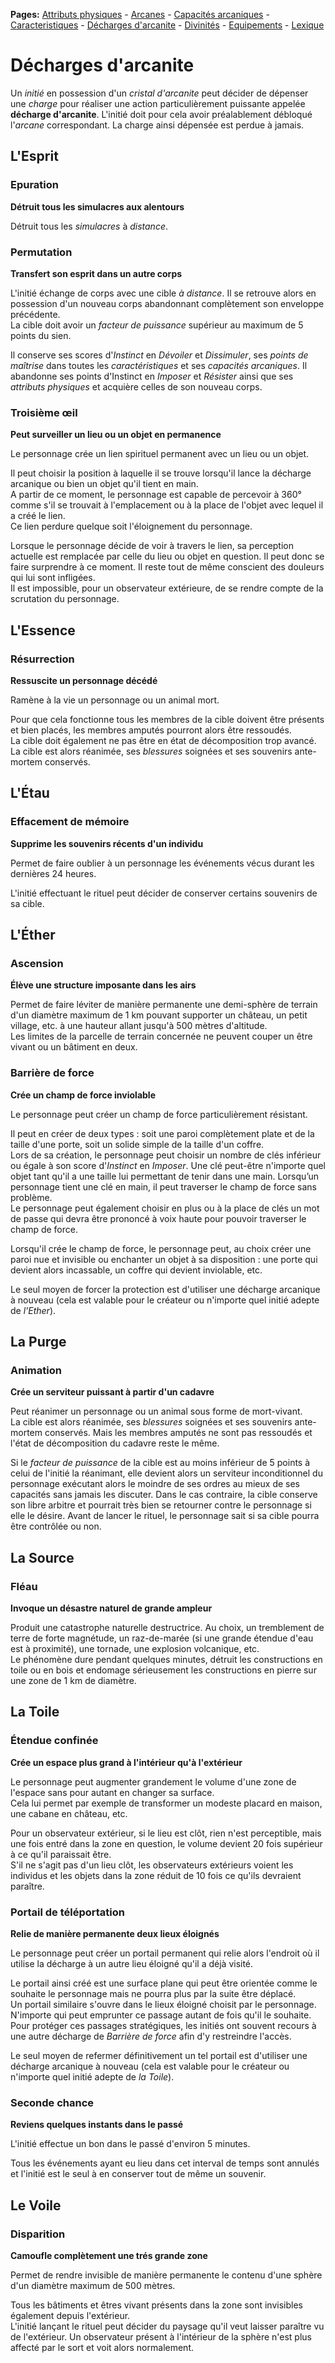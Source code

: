 **Pages:**
[Attributs physiques](../book/attributs.md) -
[Arcanes](../book/arcanes.md) -
[Capacités arcaniques](../book/capacités.md) -
[Caracteristiques](../book/caractéristiques.md) -
[Décharges d'arcanite](../book/décharges.md) -
[Divinités](../book/divinités.md) -
[Equipements](../book/équipements.md) -
[Lexique](../book/lexique.md)
# Décharges d'arcanite

Un _initié_ en possession d&#039;un _cristal d&#039;arcanite_ peut décider de dépenser une _charge_ pour réaliser une action particulièrement puissante appelée **décharge d&#039;arcanite**. L&#039;initié doit pour cela avoir préalablement débloqué l&#039;_arcane_ correspondant. La charge ainsi dépensée est perdue à jamais.

## L&#039;Esprit
### Epuration

**Détruit tous les simulacres aux alentours**

Détruit tous les _simulacres_ à _distance_.
### Permutation

**Transfert son esprit dans un autre corps**

L&#039;initié échange de corps avec une cible _à distance_. Il se retrouve alors en possession d&#039;un nouveau corps abandonnant complètement son enveloppe précédente.  
 La cible doit avoir un _facteur de puissance_ supérieur au maximum de 5 points du sien.

Il conserve ses scores d&#039;_Instinct_ en _Dévoiler_ et _Dissimuler_, ses _points de maîtrise_ dans toutes les _caractéristiques_ et ses _capacités arcaniques_. Il abandonne ses points d&#039;Instinct en _Imposer_ et _Résister_ ainsi que ses _attributs physiques_ et acquière celles de son nouveau corps.
### Troisième œil

**Peut surveiller un lieu ou un objet en permanence**

Le personnage crée un lien spirituel permanent avec un lieu ou un objet.

Il peut choisir la position à laquelle il se trouve lorsqu&#039;il lance la décharge arcanique ou bien un objet qu&#039;il tient en main.  
 A partir de ce moment, le personnage est capable de percevoir à 360° comme s&#039;il se trouvait à l&#039;emplacement ou à la place de l&#039;objet avec lequel il a créé le lien.  
 Ce lien perdure quelque soit l&#039;éloignement du personnage.

Lorsque le personnage décide de voir à travers le lien, sa perception actuelle est remplacée par celle du lieu ou objet en question. Il peut donc se faire surprendre à ce moment. Il reste tout de même conscient des douleurs qui lui sont infligées.  
 Il est impossible, pour un observateur extérieure, de se rendre compte de la scrutation du personnage.
## L&#039;Essence
### Résurrection

**Ressuscite un personnage décédé**

Ramène à la vie un personnage ou un animal mort.

Pour que cela fonctionne tous les membres de la cible doivent être présents et bien placés, les membres amputés pourront alors être ressoudés.  
 La cible doit également ne pas être en état de décomposition trop avancé. La cible est alors réanimée, ses _blessures_ soignées et ses souvenirs ante-mortem conservés.
## L&#039;Étau
### Effacement de mémoire

**Supprime les souvenirs récents d&#039;un individu**

Permet de faire oublier à un personnage les événements vécus durant les dernières 24 heures.

L&#039;initié effectuant le rituel peut décider de conserver certains souvenirs de sa cible.
## L&#039;Éther
### Ascension

**Élève une structure imposante dans les airs**

Permet de faire léviter de manière permanente une demi-sphère de terrain d&#039;un diamètre maximum de 1 km pouvant supporter un château, un petit village, etc. à une hauteur allant jusqu&#039;à 500 mètres d&#039;altitude.  
 Les limites de la parcelle de terrain concernée ne peuvent couper un être vivant ou un bâtiment en deux.
### Barrière de force

**Crée un champ de force inviolable**

Le personnage peut créer un champ de force particulièrement résistant.

Il peut en créer de deux types : soit une paroi complètement plate et de la taille d&#039;une porte, soit un solide simple de la taille d&#039;un coffre.  
 Lors de sa création, le personnage peut choisir un nombre de clés inférieur ou égale à son score d&#039;_Instinct_ en _Imposer_. Une clé peut-être n&#039;importe quel objet tant qu&#039;il a une taille lui permettant de tenir dans une main. Lorsqu’un personnage tient une clé en main, il peut traverser le champ de force sans problème.  
 Le personnage peut également choisir en plus ou à la place de clés un mot de passe qui devra être prononcé à voix haute pour pouvoir traverser le champ de force.

Lorsqu&#039;il crée le champ de force, le personnage peut, au choix créer une paroi nue et invisible ou enchanter un objet à sa disposition : une porte qui devient alors incassable, un coffre qui devient inviolable, etc.

Le seul moyen de forcer la protection est d&#039;utiliser une décharge arcanique à nouveau (cela est valable pour le créateur ou n&#039;importe quel initié adepte de _l&#039;Ether_).
## La Purge
### Animation

**Crée un serviteur puissant à partir d&#039;un cadavre**

Peut réanimer un personnage ou un animal sous forme de mort-vivant.  
 La cible est alors réanimée, ses _blessures_ soignées et ses souvenirs ante-mortem conservés. Mais les membres amputés ne sont pas ressoudés et l&#039;état de décomposition du cadavre reste le même.

Si le _facteur de puissance_ de la cible est au moins inférieur de 5 points à celui de l&#039;initié la réanimant, elle devient alors un serviteur inconditionnel du personnage exécutant alors le moindre de ses ordres au mieux de ses capacités sans jamais les discuter. Dans le cas contraire, la cible conserve son libre arbitre et pourrait très bien se retourner contre le personnage si elle le désire. Avant de lancer le rituel, le personnage sait si sa cible pourra être contrôlée ou non.
## La Source
### Fléau

**Invoque un désastre naturel de grande ampleur**

Produit une catastrophe naturelle destructrice. Au choix, un tremblement de terre de forte magnétude, un raz-de-marée (si une grande étendue d&#039;eau est à proximité), une tornade, une explosion volcanique, etc.  
 Le phénomène dure pendant quelques minutes, détruit les constructions en toile ou en bois et endomage sérieusement les constructions en pierre sur une zone de 1 km de diamètre.
## La Toile
### Étendue confinée

**Crée un espace plus grand à l&#039;intérieur qu&#039;à l&#039;extérieur**

Le personnage peut augmenter grandement le volume d&#039;une zone de l&#039;espace sans pour autant en changer sa surface.  
 Cela lui permet par exemple de transformer un modeste placard en maison, une cabane en château, etc.

Pour un observateur extérieur, si le lieu est clôt, rien n&#039;est perceptible, mais une fois entré dans la zone en question, le volume devient 20 fois supérieur à ce qu&#039;il paraissait être.  
 S&#039;il ne s&#039;agit pas d&#039;un lieu clôt, les observateurs extérieurs voient les individus et les objets dans la zone réduit de 10 fois ce qu&#039;ils devraient paraître.
### Portail de téléportation

**Relie de manière permanente deux lieux éloignés**

Le personnage peut créer un portail permanent qui relie alors l&#039;endroit où il utilise la décharge à un autre lieu éloigné qu&#039;il a déjà visité.

Le portail ainsi créé est une surface plane qui peut être orientée comme le souhaite le personnage mais ne pourra plus par la suite être déplacé.  
 Un portail similaire s&#039;ouvre dans le lieux éloigné choisit par le personnage.  
 N&#039;importe qui peut emprunter ce passage autant de fois qu&#039;il le souhaite. Pour protéger ces passages stratégiques, les initiés ont souvent recours à une autre décharge de _Barrière de force_ afin d&#039;y restreindre l&#039;accès.

Le seul moyen de refermer définitivement un tel portail est d&#039;utiliser une décharge arcanique à nouveau (cela est valable pour le créateur ou n&#039;importe quel initié adepte de _la Toile_).
### Seconde chance

**Reviens quelques instants dans le passé**

L&#039;initié effectue un bon dans le passé d&#039;environ 5 minutes.

Tous les événements ayant eu lieu dans cet interval de temps sont annulés et l&#039;initié est le seul à en conserver tout de même un souvenir.
## Le Voile
### Disparition

**Camoufle complètement une trés grande zone**

Permet de rendre invisible de manière permanente le contenu d&#039;une sphère d&#039;un diamètre maximum de 500 mètres.

Tous les bâtiments et êtres vivant présents dans la zone sont invisibles également depuis l&#039;extérieur.  
 L&#039;initié lançant le rituel peut décider du paysage qu&#039;il veut laisser paraître vu de l&#039;extérieur. Un observateur présent à l&#039;intérieur de la sphère n&#039;est plus affecté par le sort et voit alors normalement.
